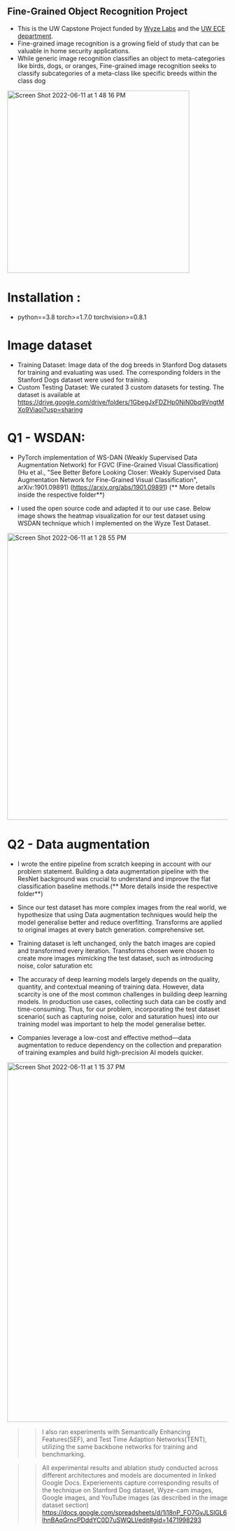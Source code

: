 ## Fine-Grained Object Recognition Project

- This is the UW Capstone Project funded by [Wyze Labs](https://www.wyze.com/) and the [UW ECE department](https://www.ece.uw.edu/). 
- Fine-grained image recognition is a growing field of study that can be valuable in home security applications.
- While generic image recognition classifies an object to meta-categories like birds, dogs, or oranges, Fine-grained image recognition seeks to classify subcategories of a meta-class like specific breeds within the class dog


<img width="416" alt="Screen Shot 2022-06-11 at 1 48 16 PM" src="https://user-images.githubusercontent.com/50242614/173204388-9a35c66f-c26c-4402-bb6e-89ed356e4fc7.png">


# Installation :  
- python==3.8 torch>=1.7.0 torchvision>=0.8.1

# Image dataset
- Training Dataset: Image data of the dog breeds in Stanford Dog datasets for training and evaluating was used. The corresponding folders in the Stanford Dogs dataset were used for training. 
- Custom Testing Dataset: We curated 3 custom datasets for testing. The dataset is available at https://drive.google.com/drive/folders/1GbegJxFDZHp0NiN0bq9VngtMXo9Vjaoi?usp=sharing

# Q1 - WSDAN: 
- PyTorch implementation of WS-DAN (Weakly Supervised Data Augmentation Network) for FGVC (Fine-Grained Visual Classification) (Hu et al., "See Better Before Looking Closer: Weakly Supervised Data Augmentation Network for Fine-Grained Visual Classification", arXiv:1901.09891) (https://arxiv.org/abs/1901.09891) 
(** More details inside the respective folder**) 

- I used the open source code and adapted it to our use case. Below image shows the heatmap visualization for our test dataset using WSDAN technique which I implemented on the Wyze Test Dataset. 

<img width="654" alt="Screen Shot 2022-06-11 at 1 28 55 PM" src="https://user-images.githubusercontent.com/50242614/173204254-ebe07f5b-39d0-4e61-ac4b-0d7ac235dcbb.png">


# Q2 - Data augmentation
- I wrote the entire pipeline from scratch keeping in account with our problem statement. Building a data augmentation pipeline with the ResNet background was crucial to understand and improve the flat classification baseline methods.(** More details inside the respective folder**) 

 - Since our test dataset has more complex images from the real world, we hypothesize that using Data augmentation techniques would help the model generalise better and reduce overfitting.  Transforms are applied to original images at every batch generation. comprehensive set. 
- Training dataset is left unchanged, only the batch images are copied and transformed every iteration. Transforms chosen were chosen to create more images mimicking the test dataset, such as introducing noise, color saturation etc 

- The accuracy of deep learning models largely depends on the quality, quantity, and contextual meaning of training data. However, data scarcity is one of the most common challenges in building deep learning models. In production use cases, collecting such data can be costly and time-consuming. 
Thus, for our problem, incorporating the test dataset scenario( such as capturing noise, color and saturation hues) into our training model was important to help the model generalise better. 

- Companies leverage a low-cost and effective method—data augmentation to reduce dependency on the collection and preparation of training examples and build high-precision AI models quicker.

<img width="820" alt="Screen Shot 2022-06-11 at 1 15 37 PM" src="https://user-images.githubusercontent.com/50242614/173203500-dde0cdcd-eb7f-4b2d-8456-6de0dcef714c.png">

 >> I also ran experiments with Semantically Enhancing Features(SEF), and Test Time Adaption Networks(TENT), utilizing the same backbone networks for training and benchmarking.  
 
   >>  All experimental results and ablation study conducted across different architectures and models are documented in linked Google Docs. Experiements capture corresponding results of the technique on Stanford Dog dataset, Wyze-cam images, Google images, and YouTube images (as described in the image dataset section) https://docs.google.com/spreadsheets/d/1i18nP_FO7GvJLSlGL6lhnBAqGrncPDddYC0D7uSWQLI/edit#gid=1471998293



